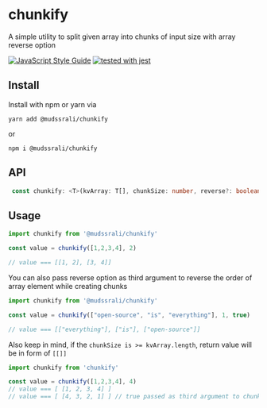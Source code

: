 # chunkify
A simple utility to split given array into chunks of input size with array reverse option

[![JavaScript Style Guide](https://img.shields.io/badge/code_style-standard-brightgreen.svg)](https://standardjs.com)
[![tested with jest](https://img.shields.io/badge/tested_with-jest-99424f.svg)](https://github.com/facebook/jest)
<a aria-label="Package size" href="https://bundlephobia.com/result?p=@mudssrali/chunkify">
  <img alt="" src="https://badgen.net/bundlephobia/minzip/@mudssrali/chunkify">
</a>

## Install

Install with npm or yarn via

```
yarn add @mudssrali/chunkify
```

or

```
npm i @mudssrali/chunkify
```

## API

```ts
 const chunkify: <T>(kvArray: T[], chunkSize: number, reverse?: boolean) => T[][];
```

## Usage

```js
import chunkify from '@mudssrali/chunkify'

const value = chunkify([1,2,3,4], 2)

// value === [[1, 2], [3, 4]]
```

You can also pass reverse option as third argument to reverse the order of array element while creating chunks

```js
import chunkify from '@mudssrali/chunkify'

const value = chunkify(["open-source", "is", "everything"], 1, true)

// value === [["everything"], ["is"], ["open-source"]]

```

Also keep in mind, if the `chunkSize is >= kvArray.length`, return value will be in form of `[[]]`

```jsx
import chunkify from 'chunkify'

const value = chunkify([1,2,3,4], 4)
// value === [ [1, 2, 3, 4] ]
// value === [ [4, 3, 2, 1] ] // true passed as third argument to chunkify
```
